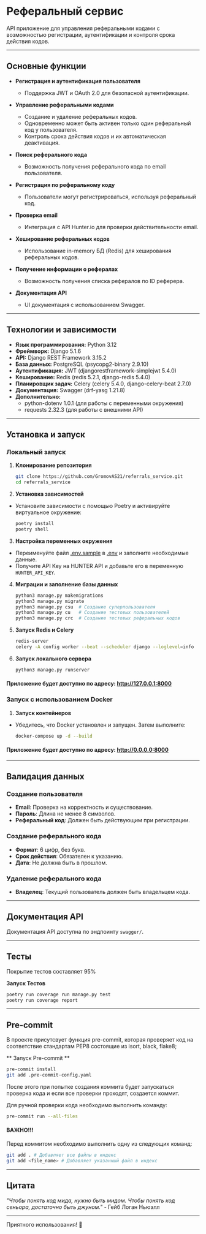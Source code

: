 # Реферальный сервис

API приложение для управления реферальными кодами с возможностью регистрации, аутентификации и контроля срока действия кодов.

---

## Основные функции

- **Регистрация и аутентификация пользователя**  
  - Поддержка JWT и OAuth 2.0 для безопасной аутентификации.

- **Управление реферальными кодами**  
  - Создание и удаление реферальных кодов.  
  - Одновременно может быть активен только один реферальный код у пользователя.  
  - Контроль срока действия кодов и их автоматическая деактивация.  

- **Поиск реферального кода**  
  - Возможность получения реферального кода по email пользователя.

- **Регистрация по реферальному коду**  
  - Пользователи могут регистрироваться, используя реферальный код.

- **Проверка email**  
  - Интеграция с API Hunter.io для проверки действительности email.

- **Хеширование реферальных кодов**  
  - Использование in-memory БД (Redis) для хеширования реферальных кодов.

- **Получение информации о рефералах**  
  - Возможность получения списка рефералов по ID реферера.

- **Документация API**  
  - UI документация с использованием Swagger.

---

## Технологии и зависимости

- **Язык программирования:** Python 3.12
- **Фреймворк:** Django 5.1.6
- **API:** Django REST Framework 3.15.2
- **База данных:** PostgreSQL (psycopg2-binary 2.9.10)
- **Аутентификация:** JWT (djangorestframework-simplejwt 5.4.0)
- **Кеширование:** Redis (redis 5.2.1, django-redis 5.4.0)
- **Планировщик задач:** Celery (celery 5.4.0, django-celery-beat 2.7.0)
- **Документация:** Swagger (drf-yasg 1.21.8)
- **Дополнительно:**  
  - python-dotenv 1.0.1 (для работы с переменными окружения)  
  - requests 2.32.3 (для работы с внешними API)

---

## Установка и запуск

### Локальный запуск

1. **Клонирование репозитория**  
   ```bash
   git clone https://github.com/GromovAS21/referrals_service.git
   cd referrals_service
   ```
2. **Установка зависимостей**
- Установите зависимости с помощью Poetry и активируйте виртуальное окружение:
  ```bash
  poetry install
  poetry shell
  ```
3. **Настройка переменных окружения**
- Переименуйте файл [.env.sample](.env.sample) в [.env](.env.sample) и заполните необходимые данные.
- Получите API Key на HUNTER API и добавьте его в переменную `HUNTER_API_KEY`.

4. **Миграции и заполнение базы данных**
     ```bash
     python3 manage.py makemigrations
     python3 manage.py migrate
     python3 manage.py csu  # Создание суперпользователя
     python3 manage.py cu   # Создание тестовых пользователей
     python3 manage.py crc  # Создание тестовых реферальных кодов
     ```
5. **Запуск Redis и Celery**
     ```bash
   redis-server
   celery -A config worker --beat --scheduler django --loglevel=info
     ```
6. **Запуск локального сервера**
     ```bash
   python3 manage.py runserver
     ```
   
#### Приложение будет доступно по адресу: http://127.0.0.1:8000
   
### Запуск с использованием Docker

1. **Запуск контейнеров**
- Убедитесь, что Docker установлен и запущен. Затем выполните:
  ```bash
  docker-compose up -d --build
  ```
  
#### Приложение будет доступно по адресу: http://0.0.0.0:8000

---

## Валидация данных

### Создание пользователя
- **Email**: Проверка на корректность и существование.
- **Пароль**: Длина не менее 8 символов.
- **Реферальный код**: Должен быть действующим при регистрации.

### Создание реферального кода
- **Формат**: 6 цифр, без букв.
- **Срок действия**: Обязателен к указанию.
- **Дата**: Не должна быть в прошлом.

### Удаление реферального кода
- **Владелец**: Текущий пользователь должен быть владельцем кода.

---

## Документация API
Документация API доступна по эндпоинту `swagger/`.

---

## Тесты
Покрытие тестов составляет 95%

**Запуск Тестов**
```bash 
poetry run coverage run manage.py test
poetry run coverage report
```

---

## Pre-commit
В проекте присутсвует функция pre-commit, которая проверяет код на соответствие стандартам PEP8 состоящие из isort, black, flake8; 

** Запуск Pre-commit **
```bash
pre-commit install
git add .pre-commit-config.yaml
```
После этого при попытке создания коммита будет запускаться проверка кода и если все проверки проходят, создается коммит.

Для ручной проверки кода необходимо выполнить команду:
```bash
pre-commit run --all-files
```

#### ВАЖНО!!! ####
Перед коммитом необходимо выполнить одну из следующих команд:
```bash
git add . # Добавляет все файлы в индекс
git add <file_name> # Добавляет указанный файл в индекс
```

---

## Цитата
*"Чтобы понять код мида, нужно быть мидом. Чтобы понять код сеньора, достаточно быть джуном."* - Гейб Логан Ньюэлл

---

Приятного использования! 🚀
  
